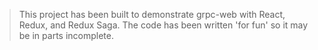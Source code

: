 > This project has been built to demonstrate grpc-web with React, Redux, and Redux Saga.
> The code has been written 'for fun' so it may be in parts incomplete.
